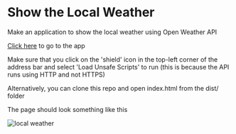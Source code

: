 # Show the Local Weather
Make an application to show the local weather using Open Weather API

[Click here](https://arunkhanna00.github.io/freecodecamp-local-weather/) to go to the app 

Make sure that you click on the 'shield' icon in the top-left corner of the address bar and select 'Load Unsafe Scripts' to run (this is because the API runs using HTTP and not HTTPS)

Alternatively, you can clone this repo and open index.html from the dist/ folder

The page should look something like this

![local weather](https://cloud.githubusercontent.com/assets/7868324/20234880/88b08500-a838-11e6-8fab-fb2a4579541c.png)

